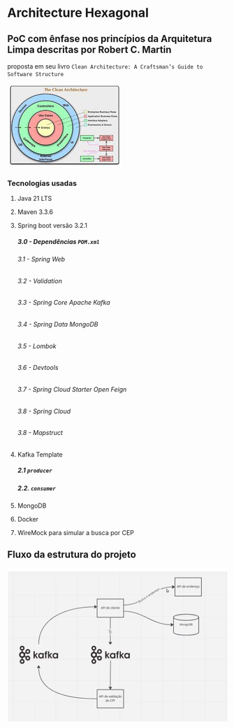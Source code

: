 # Architecture Hexagonal

## PoC com ênfase nos princípios da Arquitetura Limpa descritas por Robert C. Martin
proposta em seu livro ```Clean Architecture: A Craftsman’s Guide to Software Structure```

![alt text](https://github.com/juliancambraia/cleanarch/blob/main/images/cleanarq.jpeg?raw=true)
### Tecnologias usadas

1. Java 21 LTS
2. Maven 3.3.6
3. Spring boot versão 3.2.1
   ##### 3.0 - Dependências ``POM.xml``
   ###### 3.1 - Spring Web
   ###### 3.2 - Validation
   ###### 3.3 - Spring Core Apache Kafka
   ###### 3.4 - Spring Data MongoDB
   ###### 3.5 - Lombok
   ###### 3.6 - Devtools
   ###### 3.7 - Spring Cloud Starter Open Feign
   ###### 3.8 - Spring Cloud
   ###### 3.8 - Mapstruct

4. Kafka Template
   ##### 2.1 ``producer``
   ##### 2.2. ``consumer``
5. MongoDB
6. Docker
7. WireMock para simular a busca por CEP

## Fluxo da estrutura do projeto

![alt text](https://github.com/juliancambraia/cleanarch/blob/main/images/fluxo.png?raw=true)
